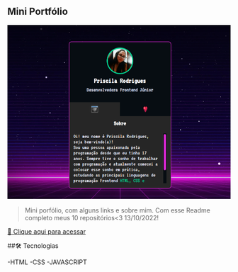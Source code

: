 ## Mini Portfólio

![preview](./src/imagens/exemplo-site.png)

>Mini porfólio, com alguns links e sobre mim. Com esse Readme completo meus 10 repositórios<3 13/10/2022!

[🔗 Clique aqui para acessar](https://priscilarodriguess.github.io/mini-portfolio/)

##🛠 Tecnologias

-HTML
-CSS
-JAVASCRIPT
